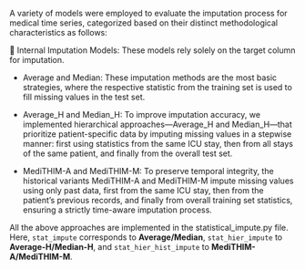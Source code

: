 A variety of models were employed to evaluate the imputation process for medical time series, categorized based on their distinct methodological characteristics as follows:

🧮 Internal Imputation Models: These models rely solely on the target column for imputation.
- Average and Median: These imputation methods are the most basic strategies, where the respective statistic from the training set is used to fill missing values in the test set.

- Average_H and Median_H: To improve imputation accuracy, we implemented hierarchical approaches—Average_H and Median_H—that prioritize patient-specific data by imputing missing values in a stepwise manner: first using statistics from the same ICU stay, then from all stays of the same patient, and finally from the overall test set.

- MediTHIM-A and MediTHIM-M:  To preserve temporal integrity, the historical variants MediTHIM-A and MediTHIM-M impute missing values using only past data, first from the same ICU stay, then from the patient’s previous records, and finally from overall training set statistics, ensuring a strictly time-aware imputation process.

All the above approaches are implemented in the statistical_impute.py file. Here, `stat_impute` corresponds to **Average/Median**, `stat_hier_impute` to **Average-H/Median-H**, and `stat_hier_hist_impute` to **MediTHIM-A/MediTHIM-M**.
